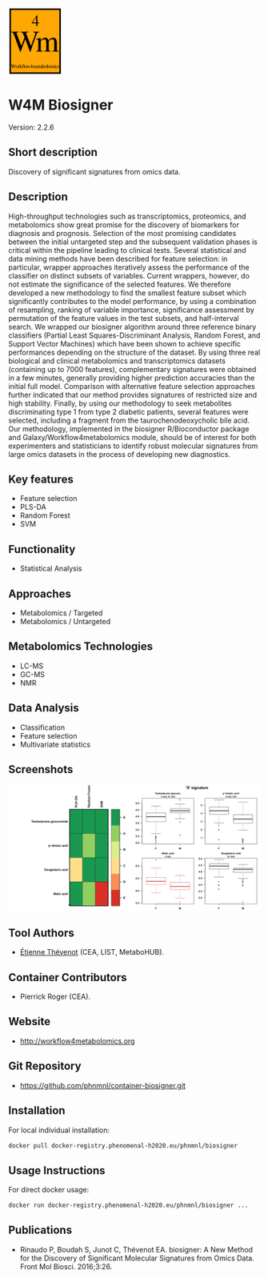 <!-- Guidance: see https://github.com/phnmnl/phenomenal-h2020/wiki/The-Guideline-for-Container-GitHub-Respository-README.md-Creation -->

![Logo](w4m.png)

# W4M Biosigner
Version: 2.2.6

## Short description

<!-- 
This should only be 20 to 40 words, hopefully a single sentence.
-->

Discovery of significant signatures from omics data.

## Description

High-throughput technologies such as transcriptomics, proteomics, and metabolomics show great promise for the discovery of biomarkers for diagnosis and prognosis. Selection of the most promising candidates between the initial untargeted step and the subsequent validation phases is critical within the pipeline leading to clinical tests. Several statistical and data mining methods have been described for feature selection: in particular, wrapper approaches iteratively assess the performance of the classifier on distinct subsets of variables. Current wrappers, however, do not estimate the significance of the selected features. We therefore developed a new methodology to find the smallest feature subset which significantly contributes to the model performance, by using a combination of resampling, ranking of variable importance, significance assessment by permutation of the feature values in the test subsets, and half-interval search. We wrapped our biosigner algorithm around three reference binary classifiers (Partial Least Squares-Discriminant Analysis, Random Forest, and Support Vector Machines) which have been shown to achieve specific performances depending on the structure of the dataset. By using three real biological and clinical metabolomics and transcriptomics datasets (containing up to 7000 features), complementary signatures were obtained in a few minutes, generally providing higher prediction accuracies than the initial full model. Comparison with alternative feature selection approaches further indicated that our method provides signatures of restricted size and high stability. Finally, by using our methodology to seek metabolites discriminating type 1 from type 2 diabetic patients, several features were selected, including a fragment from the taurochenodeoxycholic bile acid. Our methodology, implemented in the biosigner R/Bioconductor package and Galaxy/Workflow4metabolomics module, should be of interest for both experimenters and statisticians to identify robust molecular signatures from large omics datasets in the process of developing new diagnostics.

## Key features

- Feature selection
- PLS-DA
- Random Forest
- SVM

## Functionality

- Statistical Analysis

## Approaches

- Metabolomics / Targeted
- Metabolomics / Untargeted

## Metabolomics Technologies

- LC-MS
- GC-MS
- NMR

## Data Analysis

- Classification
- Feature selection
- Multivariate statistics

## Screenshots

![screenshot](screenshots/biosigner.png)

## Tool Authors

- [Étienne Thévenot](http://etiennethevenot.pagesperso-orange.fr) (CEA, LIST, MetaboHUB).

## Container Contributors

- Pierrick Roger (CEA).

## Website

- http://workflow4metabolomics.org

## Git Repository

- https://github.com/phnmnl/container-biosigner.git

## Installation 

For local individual installation:

```bash
docker pull docker-registry.phenomenal-h2020.eu/phnmnl/biosigner
```

## Usage Instructions

For direct docker usage:

```bash
docker run docker-registry.phenomenal-h2020.eu/phnmnl/biosigner ...
```

## Publications

<!-- Guidance:
Use AMA style publications as a list (you can export AMA from PubMed, on the Formats: Citation link when looking at the entry).
-->

- Rinaudo P, Boudah S, Junot C, Thévenot EA. biosigner: A New Method for the Discovery of Significant Molecular Signatures from Omics Data. Front Mol Biosci. 2016;3:26.
